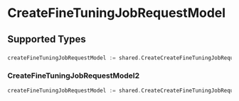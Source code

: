 # CreateFineTuningJobRequestModel


## Supported Types

### 

```go
createFineTuningJobRequestModel := shared.CreateCreateFineTuningJobRequestModelStr(string{/* values here */})
```

### CreateFineTuningJobRequestModel2

```go
createFineTuningJobRequestModel := shared.CreateCreateFineTuningJobRequestModelCreateFineTuningJobRequestModel2(shared.CreateFineTuningJobRequestModel2{/* values here */})
```

